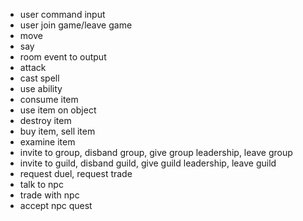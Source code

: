 - user command input
- user join game/leave game
- move
- say
- room event to output
- attack
- cast spell
- use ability
- consume item
- use item on object
- destroy item
- buy item, sell item
- examine item
- invite to group, disband group, give group leadership, leave group
- invite to guild, disband guild, give guild leadership, leave guild
- request duel, request trade
- talk to npc
- trade with npc
- accept npc quest
